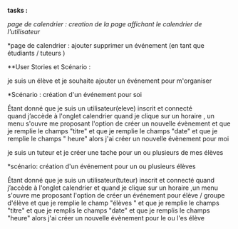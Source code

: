 **tasks :**

*page de calendrier : creation de la page affichant le calendrier de l'utilisateur*

*page de calendrier : ajouter supprimer un événement (en tant que étudiants / tuteurs )

**User Stories et Scénario :

je suis un élève et je souhaite ajouter un événement  pour m'organiser

*Scénario : création  d'un événement pour soi 

Étant donné que je suis un utilisateur(eleve) inscrit et connecté  
quand j’accède à l'onglet calendrier 
quand je clique sur un horaire , un menu s'ouvre 
me proposant l'option de créer un nouvelle évènement 
et que je remplie le champs "titre"
et que je remplie le champs "date" 
et que je remplie le champs " heure" 
alors j'ai créer  un nouvelle évènement pour moi 

je suis un tuteur et je créer une tache pour un ou plusieurs de mes élèves 

*scénario: création  d'un événement  pour un ou plusieurs élèves  

Étant donné que je suis un utilisateur(tuteur) inscrit et connecté
quand j’accède à l'onglet calendrier 
et quand je clique sur un horaire ,un menu s'ouvre
me proposant l'option de créer un événement  pour élève / groupe d'élève 
et que je remplie le champ "élèves "
et que je remplie le champs "titre"
et que je remplis le champs "date"
et que je remplis le champs "heure"
alors j'ai créer un nouvelle évènement pour le ou l'es élève 
